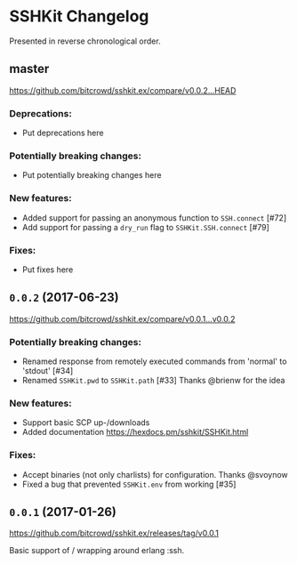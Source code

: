 # SSHKit Changelog

Presented in reverse chronological order.

## master

https://github.com/bitcrowd/sshkit.ex/compare/v0.0.2...HEAD

### Deprecations:

* Put deprecations here

### Potentially breaking changes:

* Put potentially breaking changes here

### New features:

* Added support for passing an anonymous function to `SSH.connect` [#72]
* Add support for passing a `dry_run` flag to `SSHKit.SSH.connect` [#79]

### Fixes:

* Put fixes here

## `0.0.2` (2017-06-23)

https://github.com/bitcrowd/sshkit.ex/compare/v0.0.1...v0.0.2

### Potentially breaking changes:

* Renamed response from remotely executed commands from 'normal' to 'stdout' [#34]
* Renamed `SSHKit.pwd` to `SSHKit.path` [#33] Thanks @brienw for the idea

### New features:

* Support basic SCP up-/downloads
* Added documentation https://hexdocs.pm/sshkit/SSHKit.html

### Fixes:

* Accept binaries (not only charlists) for configuration. Thanks @svoynow
* Fixed a bug that prevented `SSHKit.env` from working [#35]

## `0.0.1` (2017-01-26)

https://github.com/bitcrowd/sshkit.ex/releases/tag/v0.0.1

Basic support of / wrapping around erlang :ssh.
